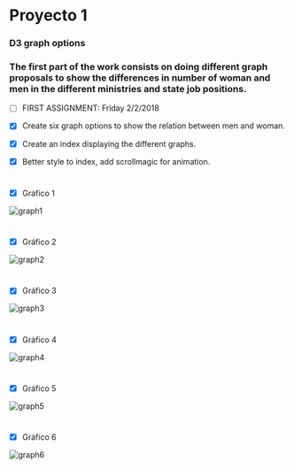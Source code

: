 # Proyecto 1 

### D3 graph options
### The first part of the work consists on doing different graph proposals to show the differences in number of woman and men in the different ministries and state job positions.

- [ ] FIRST ASSIGNMENT: Friday 2/2/2018 

- [x] Create six graph options to show the relation between men and woman.  

- [x] Create an index displaying the different graphs.

- [x] Better style to index, add scrollmagic for animation.


# 

- [x] Gráfico 1 
<img src="https://image.ibb.co/jPpzYH/graph1.png" alt="graph1" border="0">

# 

- [x] Gráfico 2
<img src="https://image.ibb.co/i18Aqx/graph2.png" alt="graph2" border="0">

# 

- [x] Gráfico 3
<img src="https://image.ibb.co/iSzYAx/graph3.png" alt="graph3" border="0">

# 

- [x] Gráfico 4
<img src="https://image.ibb.co/nq9N3H/graph4.png" alt="graph4" border="0">

# 

- [x] Gráfico 5
<img src="https://image.ibb.co/fakqqx/graph5.png" alt="graph5" border="0">

# 

- [x] Gráfico 6
<img src="https://image.ibb.co/cKFC3H/graph6.png" alt="graph6" border="0">

# 
